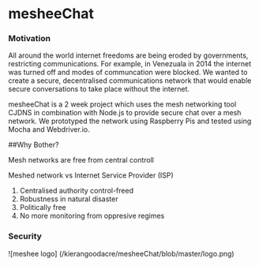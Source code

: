 # mesheeChat

### Motivation

All around the world internet freedoms are being eroded by governments, restricting communications. For example, in Venezuala in 2014 the internet was turned off and modes of communcation were blocked. We wanted to create a secure, decentralised communications network that would enable secure conversations to take place without the internet.

mesheeChat is a 2 week project which uses the mesh networking tool CJDNS in combination with Node.js to provide secure chat over a mesh network. We prototyped the network using Raspberry Pis and tested using Mocha and Webdriver.io.

##Why Bother?

Mesh networks are free from central controll

Meshed network vs Internet Service Provider (ISP)

1. Centralised authority control-freed 
2. Robustness in natural disaster
3. Politically free
4. No more monitoring from oppresive regimes

### Security

![meshee logo]
(/kierangoodacre/mesheeChat/blob/master/logo.png)
